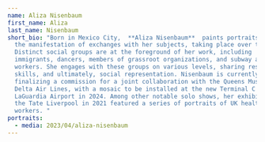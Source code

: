 ```yaml
---
name: Aliza Nisenbaum
first_name: Aliza
last_name: Nisenbaum
short_bio: "Born in Mexico City,  **Aliza Nisenbaum**  paints portraits that are
  the manifestation of exchanges with her subjects, taking place over time.
  Distinct social groups are at the foreground of her work, including
  immigrants, dancers, members of grassroot organizations, and subway and health
  workers. She engages with these groups on various levels, sharing resources,
  skills, and ultimately, social representation. Nisenbaum is currently
  finalizing a commission for a joint collaboration with the Queens Museum and
  Delta Air Lines, with a mosaic to be installed at the new Terminal C at
  LaGuardia Airport in 2024. Among other notable solo shows, her exhibition at
  the Tate Liverpool in 2021 featured a series of portraits of UK healthcare
  workers. "
portraits:
  - media: 2023/04/aliza-nisenbaum
---
```

